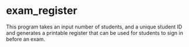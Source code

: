 # exam_register
This program takes an input number of students, and a unique student ID and generates a printable register that can be used for students to sign in before an exam.

